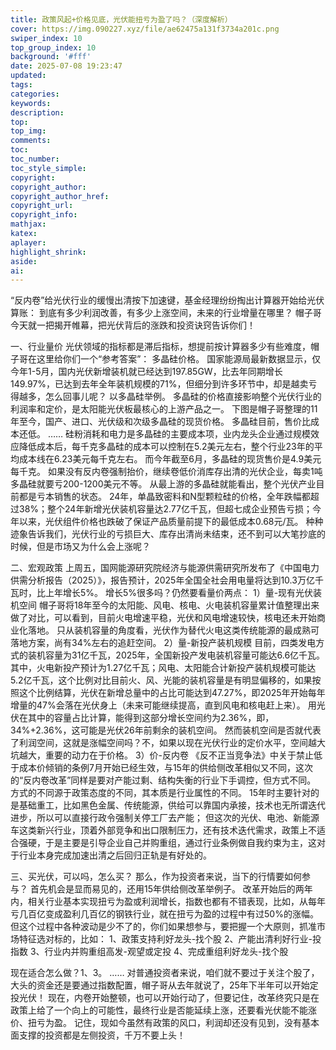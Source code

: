 ```yaml
---
title: 政策风起+价格见底，光伏能扭亏为盈了吗？（深度解析）
cover: https://img.090227.xyz/file/ae62475a131f3734a201c.png
swiper_index: 10
top_group_index: 10
background: '#fff'
date: 2025-07-08 19:23:47
updated:
tags:
categories:
keywords:
description:
top:
top_img:
comments:
toc:
toc_number:
toc_style_simple:
copyright:
copyright_author:
copyright_author_href:
copyright_url:
copyright_info:
mathjax:
katex:
aplayer:
highlight_shrink:
aside:
ai:
---
```


“反内卷”给光伏行业的缓慢出清按下加速键，基金经理纷纷掏出计算器开始给光伏算账：
到底有多少利润改善，有多少上涨空间，未来的行业增量在哪里？
帽子哥今天就一把揭开帷幕，把光伏背后的涨跌和投资诀窍告诉你们！

一、行业量价
光伏领域的指标都是滞后指标，想提前按计算器多少有些难度，帽子哥在这里给你们一个“参考答案”：
多晶硅价格。
国家能源局最新数据显示，仅今年1-5月，国内光伏新增装机就已经达到197.85GW，比去年同期增长149.97%，已达到去年全年装机规模的71%，但细分到许多环节中，却是越卖亏得越多，怎么回事儿呢？
以多晶硅举例。
多晶硅的价格直接影响整个光伏行业的利润率和定价，是太阳能光伏板最核心的上游产品之一。
下图是帽子哥整理的11年至今，国产、进口、光伏级和次级多晶硅的现货价格。
多晶硅目前，售价比成本还低。
……
硅粉消耗和电力是多晶硅的主要成本项，业内龙头企业通过规模效应降低成本后，每千克多晶硅的成本可以控制在5.2美元左右，整个行业23年的平均成本线在6.23美元每千克左右。
而今年截至6月，多晶硅的现货售价是4.9美元每千克。
如果没有反内卷强制抬价，继续卷低价消库存出清的光伏企业，每卖1吨多晶硅就要亏200-1200美元不等。
从最上游的多晶硅就能看出，整个光伏产业目前都是亏本销售的状态。
24年，单晶致密料和N型颗粒硅的价格，全年跌幅都超过38%；整个24年新增光伏装机容量达2.77亿千瓦，但超七成企业预告亏损；今年以来，光伏组件价格也跌破了保证产品质量前提下的最低成本0.68元/瓦。
种种迹象告诉我们，光伏行业的亏损巨大、库存出清尚未结束，还不到可以大笔抄底的时候，但是市场又为什么会上涨呢？

二、宏观政策
上周五，国网能源研究院经济与能源供需研究所发布了《中国电力供需分析报告（2025）》，报告预计，2025年全国全社会用电量将达到10.3万亿千瓦时，比上年增长5%。
增长5%很多吗？仍然要看量价两点：
1）量-现有光伏装机空间
帽子哥将18年至今的太阳能、风电、核电、火电装机容量累计值整理出来做了对比，可以看到，目前火电增速平稳，光伏和风电增速较快，核电还未开始商业化落地。
只从装机容量的角度看，光伏作为替代火电这类传统能源的最成熟可落地方案，尚有34%左右的追赶空间。
2）量-新投产装机规模
目前，四类发电方式的装机容量为31亿千瓦，2025年，全国新投产发电装机容量可能达6.6亿千瓦。
其中，火电新投产预计为1.27亿千瓦；风电、太阳能合计新投产装机规模可能达5.2亿千瓦，这个比例对比目前火、风、光能的装机容量是有明显偏移的，如果按照这个比例结算，光伏在新增总量中的占比可能达到47.27%，即2025年开始每年增量的47%会落在光伏身上（未来可能继续提高，直到风电和核电赶上来）。
用光伏在其中的容量占比计算，能得到这部分增长空间约为2.36%，即，34%+2.36%，这可能是光伏26年前剩余的装机空间。
然而装机空间是否就代表了利润空间，这就是涨幅空间吗？不，如果以现在光伏行业的定价水平，空间越大坑越大，重要的动力在于价格。
3）价-反内卷
《反不正当竞争法》中关于禁止低于成本价倾销的条例7月开始已经生效，与15年的供给侧改革相似又不同，这次的“反内卷改革”同样是要对产能过剩、结构失衡的行业下手调控，但方式不同。
方式的不同源于政策态度的不同，其本质是行业属性的不同。
15年时主要针对的是基础重工，比如黑色金属、传统能源，供给可以靠国内承接，技术也无所谓迭代进步，所以可以直接行政令强制关停工厂去产能；
但这次的光伏、电池、新能源车这类新兴行业，顶着外部竞争和出口限制压力，还有技术迭代需求，政策上不适合强硬，于是主要是引导企业自己并购重组，通过行业条例做自我约束为主，这对于行业本身完成加速出清之后回归正轨是有好处的。

三、买光伏，可以吗，怎么买？
那么，作为投资者来说，当下的行情要如何参与？
首先机会是显而易见的，还用15年供给侧改革举例子。
改革开始后的两年内，相关行业基本实现扭亏为盈或利润增长，指数也都有不错表现，比如，从每年亏几百亿变成盈利几百亿的钢铁行业，就在扭亏为盈的过程中有过50%的涨幅。
但这个过程中各种波动是少不了的，你们如果想参与，要把握一个大原则，抓准市场特征选对标的，比如：
1、政策支持利好龙头-找个股
2、产能出清利好行业-投指数
3、行业内并购重组高发-观望或定投
4、完成重组利好龙头-找个股

现在适合怎么做？1、3。
……
对普通投资者来说，咱们就不要过于关注个股了，大头的资金还是要通过指数配置，帽子哥从去年就说了，25年下半年可以开始定投光伏！
现在，内卷开始整顿，也可以开始行动了，但要记住，改革终究只是在政策上给了一个向上的可能性，最终行业是否能延续上涨，还要看光伏能不能涨价、扭亏为盈。
记住，现如今虽然有政策的风口，利润却还没有见到，没有基本面支撑的投资都是左侧投资，千万不要上头！